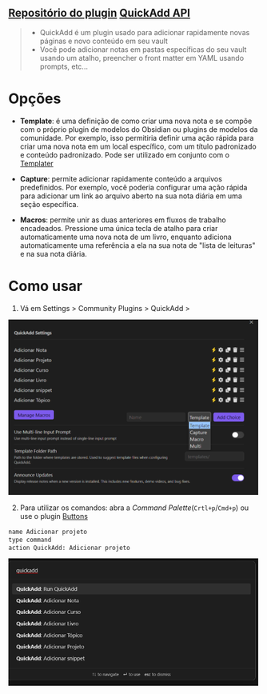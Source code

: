 [Repositório do plugin](https://github.com/elias-sundqvist/obsidian-react-components)
[QuickAdd API](https://quickadd.obsidian.guide/docs/QuickAddAPI)
---

> - QuickAdd é um plugin usado para adicionar rapidamente novas páginas e novo conteúdo em seu vault
> - Você pode adicionar notas em pastas específicas do seu vault usando um atalho, preencher o  front matter em YAML usando prompts, etc...

# Opções

- **Template**: é uma definição de como criar uma nova nota e se compõe com o próprio plugin de modelos do Obsidian ou plugins de modelos da comunidade. Por exemplo, isso permitiria definir uma ação rápida para criar uma nova nota em um local específico, com um título padronizado e conteúdo padronizado. Pode ser utilizado em conjunto com o [Templater]()

- **Capture**: permite adicionar rapidamente conteúdo a arquivos predefinidos. Por exemplo, você poderia configurar uma ação rápida para adicionar um link ao arquivo aberto na sua nota diária em uma seção específica.

- **Macros**: permite unir as duas anteriores em fluxos de trabalho encadeados. Pressione uma única tecla de atalho para criar automaticamente uma nova nota de um livro, enquanto adiciona automaticamente uma referência a ela na sua nota de "lista de leituras" e na sua nota diária.

# Como usar

1. Vá em Settings > Community Plugins > QuickAdd > 

<img src="/assets/quickadd-settings.png" width="500px" />

2. Para utilizar os comandos: abra a *Command Palette*(``Crtl+p``/``Cmd+p``) ou use o plugin [Buttons]()

```button
name Adicionar projeto
type command
action QuickAdd: Adicionar projeto
```
<img src="/assets/quickadd-command-palette.png" width="500px" />
